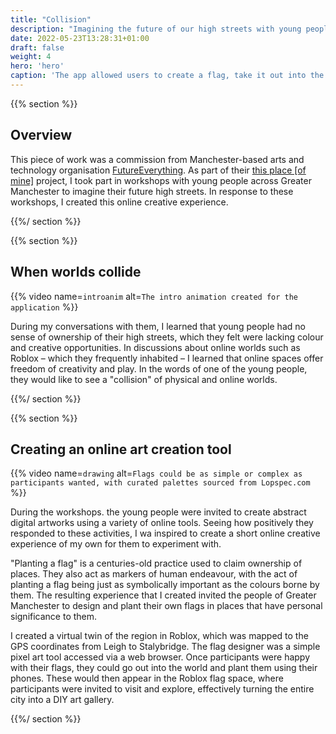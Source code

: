 ```yaml
---
title: "Collision"
description: "Imagining the future of our high streets with young people"
date: 2022-05-23T13:28:31+01:00
draft: false
weight: 4
hero: 'hero'
caption: 'The app allowed users to create a flag, take it out into the world, and plant it'
---
```


{{% section %}}

## Overview

This piece of work was a commission from Manchester-based arts and technology organisation [FutureEverything](https://futureeverthing.org). As part of their [this place \[of mine\]](https://thisplaceofmine.org) project, I took part in workshops with young people across Greater Manchester to imagine their future high streets. In response to these workshops, I created this online creative experience.

{{%/ section %}}

{{% section %}}

## When worlds collide

{{% video name=`introanim` alt=`The intro animation created for the application` %}}

During my conversations with them, I learned that young people had no sense of ownership of their high streets, which they felt were lacking colour and creative opportunities. In discussions about online worlds such as Roblox – which they frequently inhabited – I learned that online spaces offer freedom of creativity and play. In the words of one of the young people, they would like to see a "collision" of physical and online worlds.

{{%/ section %}}

{{% section %}}

## Creating an online art creation tool

{{% video name=`drawing` alt=`Flags could be as simple or complex as participants wanted, with curated palettes sourced from Lopspec.com` %}}

During the workshops. the young people were invited to create abstract digital artworks using a variety of online tools. Seeing how positively they responded to these activities, I wa inspired to create a short online creative experience of my own for them to experiment with.

"Planting a flag" is a centuries-old practice used to claim ownership of places. They also act as markers of human endeavour, with the act of planting a flag being just as symbolically important as the colours borne by them. The resulting experience that I created invited the people of Greater Manchester to design and plant their own flags in places that have personal significance to them.

I created a virtual twin of the region in Roblox, which was mapped to the GPS coordinates from Leigh to Stalybridge. The flag designer was a simple pixel art tool accessed via a web browser. Once participants were happy with their flags, they could go out into the world and plant them using their phones. These would then appear in the Roblox flag space, where participants were invited to visit and explore, effectively turning the entire city into a DIY art gallery.

{{%/ section %}}
